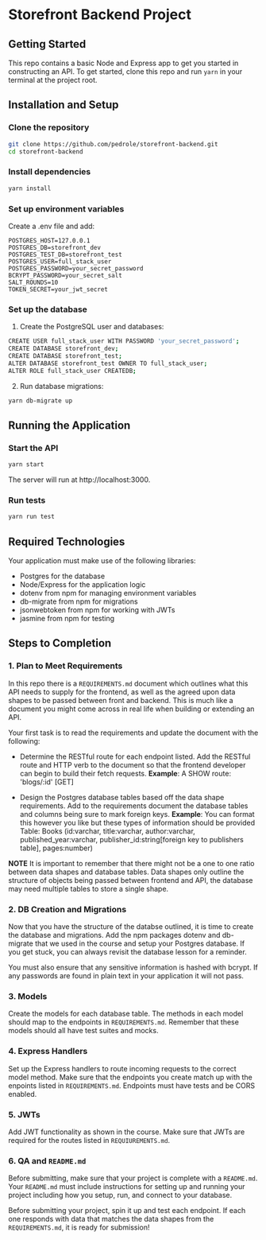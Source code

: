 # Storefront Backend Project

## Getting Started

This repo contains a basic Node and Express app to get you started in constructing an API. To get started, clone this repo and run `yarn` in your terminal at the project root.

## Installation and Setup
### Clone the repository
```sh
git clone https://github.com/pedrole/storefront-backend.git
cd storefront-backend
```

### Install dependencies
```sh
yarn install
```

### Set up environment variables
Create a .env file and add:
```env
POSTGRES_HOST=127.0.0.1
POSTGRES_DB=storefront_dev
POSTGRES_TEST_DB=storefront_test
POSTGRES_USER=full_stack_user
POSTGRES_PASSWORD=your_secret_password
BCRYPT_PASSWORD=your_secret_salt
SALT_ROUNDS=10
TOKEN_SECRET=your_jwt_secret
```

### Set up the database

1. Create the PostgreSQL user and databases:
```sh
CREATE USER full_stack_user WITH PASSWORD 'your_secret_password';
CREATE DATABASE storefront_dev;
CREATE DATABASE storefront_test;
ALTER DATABASE storefront_test OWNER TO full_stack_user;
ALTER ROLE full_stack_user CREATEDB;
```
2. Run database migrations:
```sh
yarn db-migrate up
```

## Running the Application

### Start the API
```sh
yarn start
```
The server will run at http://localhost:3000.

### Run tests
```sh
yarn run test
```


## Required Technologies
Your application must make use of the following libraries:
- Postgres for the database
- Node/Express for the application logic
- dotenv from npm for managing environment variables
- db-migrate from npm for migrations
- jsonwebtoken from npm for working with JWTs
- jasmine from npm for testing

## Steps to Completion

### 1. Plan to Meet Requirements

In this repo there is a `REQUIREMENTS.md` document which outlines what this API needs to supply for the frontend, as well as the agreed upon data shapes to be passed between front and backend. This is much like a document you might come across in real life when building or extending an API.

Your first task is to read the requirements and update the document with the following:
- Determine the RESTful route for each endpoint listed. Add the RESTful route and HTTP verb to the document so that the frontend developer can begin to build their fetch requests.
**Example**: A SHOW route: 'blogs/:id' [GET]

- Design the Postgres database tables based off the data shape requirements. Add to the requirements document the database tables and columns being sure to mark foreign keys.
**Example**: You can format this however you like but these types of information should be provided
Table: Books (id:varchar, title:varchar, author:varchar, published_year:varchar, publisher_id:string[foreign key to publishers table], pages:number)

**NOTE** It is important to remember that there might not be a one to one ratio between data shapes and database tables. Data shapes only outline the structure of objects being passed between frontend and API, the database may need multiple tables to store a single shape.

### 2.  DB Creation and Migrations

Now that you have the structure of the databse outlined, it is time to create the database and migrations. Add the npm packages dotenv and db-migrate that we used in the course and setup your Postgres database. If you get stuck, you can always revisit the database lesson for a reminder.

You must also ensure that any sensitive information is hashed with bcrypt. If any passwords are found in plain text in your application it will not pass.

### 3. Models

Create the models for each database table. The methods in each model should map to the endpoints in `REQUIREMENTS.md`. Remember that these models should all have test suites and mocks.

### 4. Express Handlers

Set up the Express handlers to route incoming requests to the correct model method. Make sure that the endpoints you create match up with the enpoints listed in `REQUIREMENTS.md`. Endpoints must have tests and be CORS enabled.

### 5. JWTs

Add JWT functionality as shown in the course. Make sure that JWTs are required for the routes listed in `REQUIUREMENTS.md`.

### 6. QA and `README.md`

Before submitting, make sure that your project is complete with a `README.md`. Your `README.md` must include instructions for setting up and running your project including how you setup, run, and connect to your database.

Before submitting your project, spin it up and test each endpoint. If each one responds with data that matches the data shapes from the `REQUIREMENTS.md`, it is ready for submission!
